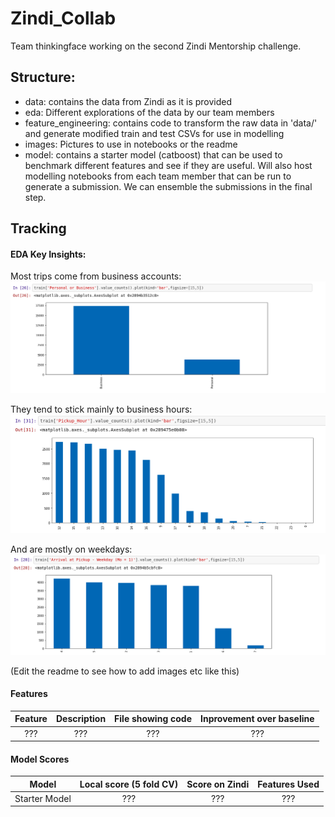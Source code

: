 # Zindi_Collab
Team thinkingface working on the second Zindi Mentorship challenge.

## Structure:

- data: contains the data from Zindi as it is provided
- eda: Different explorations of the data by our team members
- feature_engineering: contains code to transform the raw data in 'data/' and generate modified train and test CSVs for use in modelling
- images: Pictures to use in notebooks or the readme
- model: contains a starter model (catboost) that can be used to benchmark different features and see if they are useful. Will also host modelling notebooks from each team member that can be run to generate a submission. We can ensemble the submissions in the final step.

## Tracking

#### EDA Key Insights:

Most trips come from business accounts:
![Business Type](/images/eda2.png)

They tend to stick mainly to business hours:
![Trips by hour](/images/eda1.png)

And are mostly on weekdays:
![Trips by day](/images/eda3.png)

(Edit the readme to see how to add images etc like this)

#### Features

| Feature | Description | File showing code | Inprovement over baseline |
| :---:   | :----: | :-: | :-: |
|??? | ??? | ??? | ???|


#### Model Scores

|  Model | Local score (5 fold CV) | Score on Zindi| Features Used |
| :---:   | :----: | :--: | :----------------------------------: |
|Starter Model | ??? | ??? | ???| List of usefule features |
